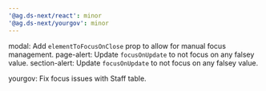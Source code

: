 ```yaml
---
'@ag.ds-next/react': minor
'@ag.ds-next/yourgov': minor
---
```


modal: Add `elementToFocusOnClose` prop to allow for manual focus management.
page-alert: Update `focusOnUpdate` to not focus on any falsey value.
section-alert: Update `focusOnUpdate` to not focus on any falsey value.

yourgov: Fix focus issues with Staff table.
